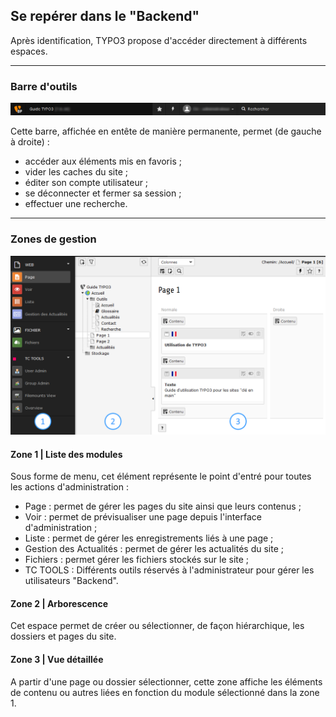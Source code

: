 ## Se repérer dans le "Backend"

Après identification, TYPO3 propose d'accéder directement à différents espaces.

---

### Barre d'outils

![](/assets/admin_TYPO3_head.png)

Cette barre, affichée en entête de manière permanente, permet \(de gauche à droite\) :

* accéder aux éléments mis en favoris ;
* vider les caches du site ;
* éditer son compte utilisateur ;
* se déconnecter et fermer sa session ;
* effectuer une recherche.

---

### Zones de gestion

![](/assets/admin_TYPO3_1.png)

#### Zone 1 \| Liste des modules

Sous forme de menu, cet élément représente le point d'entré pour toutes les actions d'administration :

* Page : permet de gérer les pages du site ainsi que leurs contenus ;
* Voir : permet de prévisualiser une page depuis l'interface d'administration ;
* Liste : permet de gérer les enregistrements liés à une page ;
* Gestion des Actualités : permet de gérer les actualités du site ;
* Fichiers : permet gérer les fichiers stockés sur le site ;
* TC TOOLS : Différents outils réservés à l'administrateur pour gérer les utilisateurs "Backend".

#### Zone 2 \| Arborescence

Cet espace permet de créer ou sélectionner, de façon hiérarchique, les dossiers et pages du site.

#### Zone 3 \| Vue détaillée

A partir d'une page ou dossier sélectionner, cette zone affiche les éléments de contenu ou autres liées en fonction du module sélectionné dans la zone 1.

